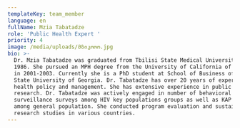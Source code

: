 ```yaml
---
templateKey: team_member
language: en
fullName: Mzia Tabatadze
role: 'Public Health Expert '
priority: 4
image: /media/uploads/მზიკოოო.jpg
bio: >-
  Dr. Mzia Tabatadze was graduated from Tbilisi State Medical University in
  1986. She pursued an MPH degree from the University of California of Berkeley
  in 2001-2003. Currently she is a PhD student at School of Business of Ilia
  State University of Georgia. Dr. Tabatadze has over 20 years of experience in
  health policy and management. She has extensive experience in public health
  research. Dr. Tabatadze was actively engaged in number of behavioral
  surveillance surveys among HIV key populations groups as well as KAP studies
  among general population. She conducted program evaluation and sustainability
  research studies in various countries.
---
```


